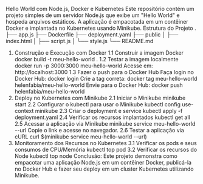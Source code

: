 Hello World com Node.js, Docker e Kubernetes
Este repositório contém um projeto simples de um servidor Node.js que exibe um "Hello World" e hospeda arquivos estáticos. A aplicação é empacotada em um contêiner Docker e implantada no Kubernetes usando Minikube.
Estrutura do Projeto
.
├── app.js
├── Dockerfile
├── deployment.yaml
├── public
│   ├── index.html
│   ├── script.js
│   └── style.js
└── README.md

1. Construção e Execução com Docker
  1.1 Construir a imagem Docker
    docker build -t meu-hello-world .
  1.2 Testar a imagem localmente
    docker run -p 3000:3000 meu-hello-world
    Acesse em: http://localhost:3000
  1.3 Fazer o push para o Docker Hub
    Faça login no Docker Hub:
    docker login
    Crie a tag correta:
    docker tag meu-hello-world helenfabia/meu-hello-world
    Envie para o Docker Hub:
    docker push helenfabia/meu-hello-world
2. Deploy no Kubernetes com Minikube
  2.1 Iniciar o Minikube
    minikube start
  2.2 Configurar o kubectl para usar o Minikube
    kubectl config use-context minikube
  2.3 Criar o deployment e service
    kubectl apply -f deployment.yaml
  2.4 Verificar os recursos implantados
    kubectl get all
  2.5 Acessar a aplicação via Minikube
    minikube service meu-hello-world --url
    Copie o link e acesse no navegador.
  2.6 Testar a aplicação via cURL
    curl $(minikube service meu-hello-world --url)
3. Monitoramento dos Recursos no Kubernetes
  3.1 Verificar os pods e seus consumos de CPU/Memória
    kubectl top pod
  3.2 Verificar os recursos do Node
    kubectl top node
Conclusão:
Este projeto demonstra como empacotar uma aplicação Node.js em um contêiner Docker, publicá-la no Docker Hub e fazer seu deploy em um cluster Kubernetes utilizando Minikube.
